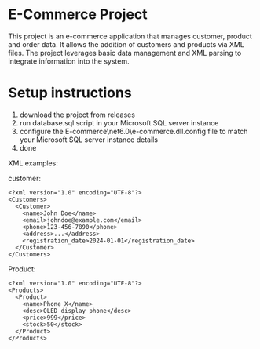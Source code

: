 # E-Commerce Project

This project is an e-commerce application that manages customer, product and order data. 
It allows the addition of customers and products via XML files. The project leverages basic
data management and XML parsing to integrate information into the system.

# Setup instructions

1. download the project from releases
2. run database.sql script in your Microsoft SQL server instance
3. configure the E-commerce\net6.0\e-commerce.dll.config file to match your Microsoft SQL server instance details
4. done


XML examples: 

customer:
```
<?xml version="1.0" encoding="UTF-8"?>
<Customers>
  <Customer>
    <name>John Doe</name>
    <email>johndoe@example.com</email>
    <phone>123-456-7890</phone>
    <address>...</address>
    <registration_date>2024-01-01</registration_date>
  </Customer>
</Customers>

```

Product:
```
<?xml version="1.0" encoding="UTF-8"?>
<Products>
  <Product>
    <name>Phone X</name>
    <desc>OLED display phone</desc>
    <price>999</price>
    <stock>50</stock>
  </Product>
</Products>
```
